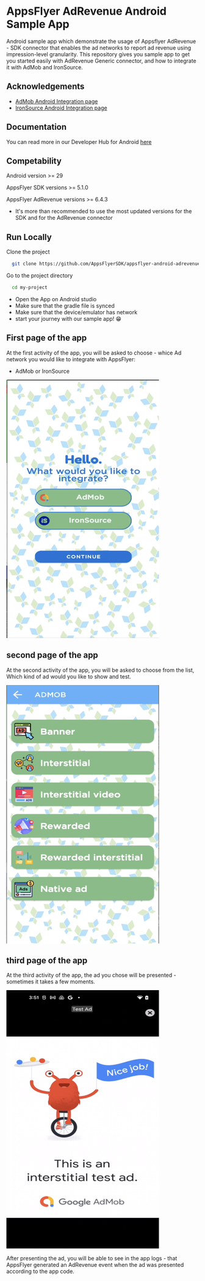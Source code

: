 
# AppsFlyer AdRevenue Android Sample App

Android sample app which demonstrate the usage of Appsflyer AdRevenue - SDK connector that 
enables the ad networks to report ad revenue using impression-level granularity.
This repository gives you sample app to get you started easily with AdRevenue Generic connector, and how to integrate it with AdMob and IronSource.




## Acknowledgements

 - [AdMob Android Integration page](https://developers.google.com/admob/android/quick-start)
 - [IronSource Android Integration page](https://developers.is.com/ironsource-mobile/android/android-sdk/)


## Documentation
You can read more in our Developer Hub for Android [here](https://dev.appsflyer.com/hc/docs/ad-revenue-1)


## Competability
Android version >= 29

AppsFlyer SDK versions >= 5.1.0

AppsFlyer AdRevenue versions >= 6.4.3

* It's more than recommended to use the most updated versions for the SDK and for the AdRevenue connector

## Run Locally

Clone the project

```bash
  git clone https://github.com/AppsFlyerSDK/appsflyer-android-adrevenue-sample-app.git
```

Go to the project directory

```bash
  cd my-project
```

* Open the App on Android studio
* Make sure that the gradle file is synced
* Make sure that the device/emulator has network
* start your journey with our sample app! 😁

## First page of the app
At the first activity of the app, you will be asked to choose - whice Ad network you would like to integrate with AppsFlyer:
* AdMob or IronSource 

<img src="/pics/firstpage.png" width="400" height="675">

## second page of the app
At the second activity of the app, you will be asked to choose from the list, Which kind of ad would you like to show and test.

<img src="/pics/secondpage.png" width="400" height="675">

## third page of the app
At the third activity of the app, the ad you chose will be presented - sometimes it takes a few moments.

<img src="/pics/thirdpage.png" width="400" height="675">

After presenting the ad, you will be able to see in the app logs - that AppsFlyer generated an AdRevenue event when the ad was presented according to the app code.
